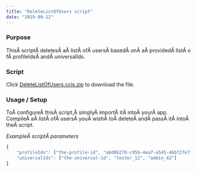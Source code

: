 ```yaml
---
title: "DeleteListOfUsers script"
date: "2019-09-12"
---
```


### Purpose

ThisÂ scriptÂ deletesÂ aÂ listÂ ofÂ usersÂ basedÂ onÂ aÂ providedÂ listÂ ofÂ profileIdsÂ andÂ universalIds.

### Script

Click [DeleteListOfUsers.ccjs.zip](script/DeleteListOfUsers.ccjs.zip) to download the file.

### Usage / Setup

ToÂ configureÂ thisÂ script,Â simplyÂ importÂ itÂ intoÂ yourÂ app.  
CompileÂ aÂ listÂ ofÂ usersÂ youÂ wishÂ toÂ deleteÂ andÂ passÂ itÂ intoÂ theÂ script.  

_ExampleÂ scriptÂ parameters_
```js
{
	"profileIds": ["the-profile-id", "a8d86270-c95b-4ea7-a545-46bf27e7f94e"],
	"universalIds": ["the-universal-id", "tester_12", "admin_42"]
}
```